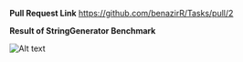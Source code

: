 **Pull Request Link**
https://github.com/benazirR/Tasks/pull/2

**Result of StringGenerator Benchmark**

![Alt text](image.png)
